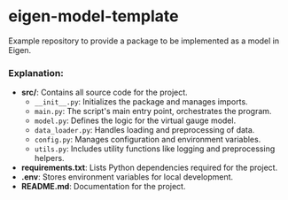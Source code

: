 # eigen-model-template
Example repository to provide a package to be implemented as a model in Eigen.

### Explanation:
- **src/**: Contains all source code for the project.
  - `__init__.py`: Initializes the package and manages imports.
  - `main.py`: The script's main entry point, orchestrates the program.
  - `model.py`: Defines the logic for the virtual gauge model.
  - `data_loader.py`: Handles loading and preprocessing of data.
  - `config.py`: Manages configuration and environment variables.
  - `utils.py`: Includes utility functions like logging and preprocessing helpers.
- **requirements.txt**: Lists Python dependencies required for the project.
- **.env**: Stores environment variables for local development.
- **README.md**: Documentation for the project.
